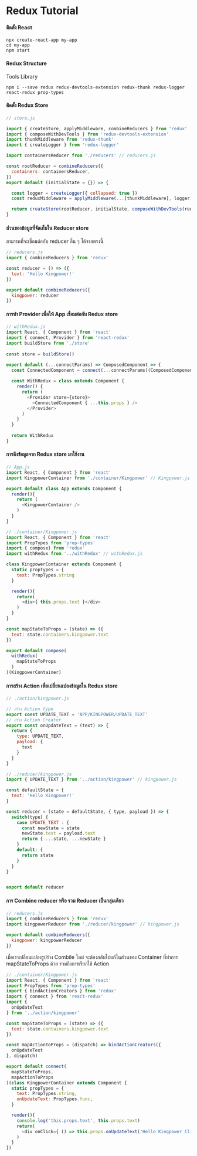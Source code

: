 # Redux Tutorial


#### ติดตั้ง React
```
npx create-react-app my-app
cd my-app
npm start
```

#### Redux Structure

Tools Library
```
npm i --save redux redux-devtools-extension redux-thunk redux-logger react-redux prop-types
```

 #### ติดตั้ง Redux Store
```javascript
// store.js

import { createStore, applyMiddleware, combineReducers } from 'redux'
import { composeWithDevTools } from 'redux-devtools-extension'
import thunkMiddleware from 'redux-thunk'
import { createLogger } from 'redux-logger'

import containersReducer from './reducers' // reducers.js

const rootReducer = combineReducers({
  containers: containersReducer,
})
export default (initialState = {}) => {

  const logger = createLogger({ collapsed: true })
  const reduxMiddleware = applyMiddleware(...[thunkMiddleware], logger)

  return createStore(rootReducer, initialState, composeWithDevTools(reduxMiddleware))
}
```


#### ส่วนของข้อมูลที่จัดเก็บใน Reducer store
สามารถที่จะเชื่อมต่อกับ reducer อื่น ๆ ได้จากตรงนี้
```javascript
// reducers.js
import { combineReducers } from 'redux'

const reducer = () => ({
  text: 'Hello Kingpower!'
})

export default combineReducers({
  kingpower: reducer
})
```

#### การทำ Provider เพื่อให้ App เชื่อมต่อกับ Redux store

```javascript
// withRedux.js
import React, { Component } from 'react'
import { connect, Provider } from 'react-redux'
import buildStore from './store'
 
const store = buildStore()

export default (...connectParams) => ComposedComponent => {
  const ConnectedComponent = connect(...connectParams)(ComposedComponent)
 
  const WithRedux = class extends Component {
    render() {
      return (
        <Provider store={store}>
          <ConnectedComponent { ...this.props } />
        </Provider>
      )
    }
  }
 
  return WithRedux
}
```

#### การดึงข้อมูลจาก Redux store มาใช้งาน
``` javascript
// App.js
import React, { Component } from 'react'
import KingpowerContainer from './container/Kingpower' // Kingpower.js

export default class App extends Component {
  render(){
    return (
      <KingpowerContainer />
    )
  }
}

// ./container/Kingpower.js
import React, { Component } from 'react'
import PropTypes from 'prop-types'
import { compose} from 'redux'
import withRedux from '../withRedux' // withRedux.js

class KingpowerContainer extends Component {
  static propTypes = {
    text: PropTypes.string
  }

  render(){
    return(
      <div>{ this.props.text }</div>
    )
  }
}

const mapStateToProps = (state) => ({
  text: state.containers.kingpower.text
})

export default compose(
  withRedux(
    mapStateToProps
  )
)(KingpowerContainer)

```

#### การสร้าง Action เพื่อเปลี่ยนแปลงข้อมูลใน Redux store
```javascript
// ./action/kingpower.js

// สร้าง Action type
export const UPDATE_TEXT = 'APP/KINGPOWER/UPDATE_TEXT'
// สร้าง Action Creator
export const onUpdateText = (text) => {
  return {
    type: UPDATE_TEXT,
    payload: {
      text
    }
  }
}
```
```javascript
// ./reducer/kingpower.js
import { UPDATE_TEXT } from '../action/kingpower' // kingpower.js

const defaultState = {
  text: 'Hello Kingpower!'
}

const reducer = (state = defaultState, { type, payload }) => {
  switch(type) {
    case UPDATE_TEXT : {
      const newState = state
      newState.text = payload.text
      return { ...state, ...newState }
    }
    default: {
      return state
    }
  }
}


export default reducer
```

#### การ Combine reducer หรือ รวม Reducer เป็นกลุ่มเดียว


```javascript
// reducers.js
import { combineReducers } from 'redux'
import kingpowerReducer from './reducer/kingpower' // kingpower.js

export default combineReducers({
  kingpower: kingpowerReducer
})
```

เมื่อเราเปลี่ยนแปลงรูปร่าง Combile ใหม่ จะต้องกลับไปแก้ในส่วนของ Container ที่ทำการ mapStateToProps ด้วย รวมถึงการเรียกใช้ Action

```javascript
// ./container/Kingpower.js
import React, { Component } from 'react'
import PropTypes from 'prop-types'
import { bindActionCreators } from 'redux'
import { connect } from 'react-redux'
import {
  onUpdateText
} from '../action/kingpower'

const mapStateToProps = (state) => ({
  text: state.containers.kingpower.text
})

const mapActionToProps = (dispatch) => bindActionCreators({
  onUpdateText
}, dispatch)

export default connect(
  mapStateToProps,
  mapActionToProps
)(class KingpowerContainer extends Component {
  static propTypes = {
    text: PropTypes.string,
    onUpdateText: PropTypes.func,
  }

  render(){
    console.log('this.props.text', this.props.text)
    return(
      <div onClick={ () => this.props.onUpdateText('Hello Kingpower Click!')}>{ this.props.text }</div>
    )
  }
})

```